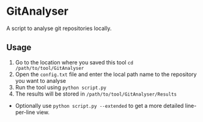 # GitAnalyser
A script to analyse git repositories locally.

## Usage
1. Go to the location where you saved this tool `cd /path/to/tool/GitAnalyser`
2. Open the `config.txt` file and enter the local path name to the repository you want to analyse
3. Run the tool using `python script.py`
4. The results will be stored in `/path/to/tool/GitAnalyser/Results`

- Optionally use `python script.py --extended` to get a more detailed line-per-line view.
